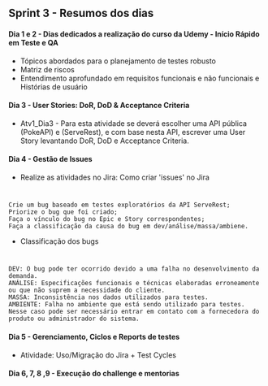 ## Sprint 3 - Resumos dos dias

#### Dia 1 e 2 - Dias dedicados a realização do curso da Udemy - Início Rápido em Teste e QA

- Tópicos abordados para o planejamento de testes robusto
- Matriz de riscos
- Entendimento aprofundado em requisitos funcionais e não funcionais e Histórias de usuário

#### Dia 3 - User Stories: DoR, DoD & Acceptance Criteria

- Atv1_Dia3 - Para esta atividade se deverá escolher uma API pública (PokeAPI) e (ServeRest), e com base nesta API, escrever uma User Story levantando DoR, DoD e Acceptance Criteria.

#### Dia 4 - Gestão de Issues

- Realize as atividades no Jira: Como criar 'issues' no Jira

#

    Crie um bug baseado em testes exploratórios da API ServeRest;
    Priorize o bug que foi criado;
    Faça o vínculo do bug no Epic e Story correspondentes;
    Faça a classificação da causa do bug em dev/análise/massa/ambiene.

- Classificação dos bugs

#

    DEV: O bug pode ter ocorrido devido a uma falha no desenvolvimento da demanda.
    ANÁLISE: Especificações funcionais e técnicas elaboradas erroneamente ou que não suprem a necessidade do cliente.
    MASSA: Inconsistência nos dados utilizados para testes.
    AMBIENTE: Falha no ambiente que está sendo utilizado para testes. Nesse caso pode ser necessário entrar em contato com a fornecedora do produto ou administrador do sistema.

#### Dia 5 - Gerenciamento, Ciclos e Reports de testes​​​​​​​

- Atividade: Uso/Migração do Jira + Test Cycles

#### Dia 6, 7, 8 ,9 - Execução do challenge e mentorias
